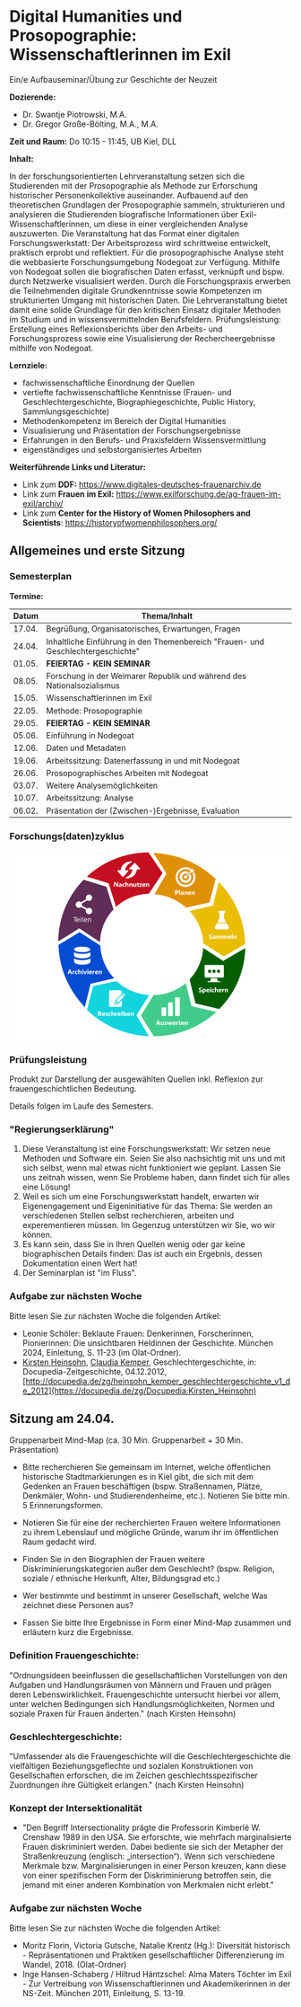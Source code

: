 <!--

author: Swantje Piotrowski, Gregor Große-Bölting
email:  ggb@informatik.uni-kiel.de
version: 0.1
language: en
narrator: UK English Female

-->

# Digital Humanities und Prosopographie: Wissenschaftlerinnen im Exil

Ein/e Aufbauseminar/Übung zur Geschichte der Neuzeit

**Dozierende:**

* Dr. Swantje Piotrowski, M.A.
* Dr. Gregor Große-Bölting, M.A., M.A.

**Zeit und Raum:** Do 10:15 - 11:45, UB Kiel, DLL

**Inhalt:**

In der forschungsorientierten Lehrveranstaltung setzen sich die Studierenden mit der Prosopographie als Methode zur Erforschung historischer Personenkollektive auseinander. Aufbauend auf den theoretischen Grundlagen der Prosopographie sammeln, strukturieren und analysieren die Studierenden biografische Informationen über Exil-Wissenschaftlerinnen, um diese in einer vergleichenden Analyse auszuwerten. Die Veranstaltung hat das Format einer digitalen Forschungswerkstatt: Der Arbeitsprozess wird schrittweise entwickelt, praktisch erprobt und reflektiert. Für die prosopographische Analyse steht die webbasierte Forschungsumgebung Nodegoat zur Verfügung. Mithilfe von Nodegoat sollen die biografischen Daten erfasst, verknüpft und bspw. durch Netzwerke visualisiert werden. Durch die Forschungspraxis erwerben die Teilnehmenden digitale Grundkenntnisse sowie Kompetenzen im strukturierten Umgang mit historischen Daten. Die Lehrveranstaltung bietet damit eine solide Grundlage für den kritischen Einsatz digitaler Methoden im Studium und in wissensvermittelnden Berufsfeldern. Prüfungsleistung: Erstellung eines Reflexionsberichts über den Arbeits- und Forschungsprozess sowie eine Visualisierung der Rechercheergebnisse mithilfe von Nodegoat. 

**Lernziele:**

* fachwissenschaftliche Einordnung der Quellen
* vertiefte fachwissenschaftliche Kenntnisse (Frauen- und Geschlechtergeschichte, Biographiegeschichte, Public History, Sammlungsgeschichte)
* Methodenkompetenz im Bereich der Digital Humanities
* Visualisierung und Präsentation der Forschungsergebnisse
* Erfahrungen in den Berufs- und Praxisfeldern Wissensvermittlung
* eigenständiges und selbstorganisiertes Arbeiten

**Weiterführende Links und Literatur:**

* Link zum **DDF:** https://www.digitales-deutsches-frauenarchiv.de
* Link zum **Frauen im Exil:** https://www.exilforschung.de/ag-frauen-im-exil/archiv/
* Link zum **Center for the History of Women Philosophers and Scientists**: https://historyofwomenphilosophers.org/

## Allgemeines und erste Sitzung

### Semesterplan

**Termine:**

| Datum  | Thema/Inhalt                                      | 
|--------|---------------------------------------------------|
| 17.04. | Begrüßung, Organisatorisches, Erwartungen, Fragen |           
| 24.04. | Inhaltliche Einführung in den Themenbereich "Frauen- und Geschlechtergeschichte" | 
| 01.05. | **FEIERTAG - KEIN SEMINAR** | 
| 08.05. | Forschung in der Weimarer Republik und während des Nationalsozialismus |
| 15.05. | Wissenschaftlerinnen im Exil |
| 22.05. | Methode: Prosopographie |
| 29.05. | **FEIERTAG - KEIN SEMINAR**  |
| 05.06. | Einführung in Nodegoat |
| 12.06. | Daten und Metadaten |
| 19.06. | Arbeitssitzung: Datenerfassung in und mit Nodegoat |
| 26.06. | Prosopographisches Arbeiten mit Nodegoat |
| 03.07. | Weitere Analysemöglichkeiten |
| 10.07. | Arbeitssitzung: Analyse |
| 06.02. | Präsentation der (Zwischen-)Ergebnisse, Evaluation |

### Forschungs(daten)zyklus

![Forschungsdatenzyklus](img/csm_FDZyklus_de_2022_f6d41ddace.png "© SZF TU Berlin, CC BY 4.0")

### Prüfungsleistung

Produkt zur Darstellung der ausgewählten Quellen inkl. Reflexion zur frauengeschichtlichen Bedeutung.

Details folgen im Laufe des Semesters.

### "Regierungserklärung"

1. Diese Veranstaltung ist eine Forschungswerkstatt: Wir setzen neue Methoden und Software ein. Seien Sie also nachsichtig mit uns und mit sich selbst, wenn mal etwas nicht funktioniert wie geplant. Lassen Sie uns zeitnah wissen, wenn Sie Probleme haben, dann findet sich für alles eine Lösung!
2. Weil es sich um eine Forschungswerkstatt handelt, erwarten wir Eigenengagement und Eigeninitiative für das Thema: Sie werden an verschiedenen Stellen selbst recherchieren, arbeiten und experementieren müssen. Im Gegenzug unterstützen wir Sie, wo wir können.
3. Es kann sein, dass Sie in Ihren Quellen wenig oder gar keine biographischen Details finden: Das ist auch ein Ergebnis, dessen Dokumentation einen Wert hat!
4. Der Seminarplan ist "im Fluss".

### Aufgabe zur nächsten Woche

Bitte lesen Sie zur nächsten Woche die folgenden Artikel:

* Leonie Schöler: Beklaute Frauen: Denkerinnen, Forscherinnen, Pionierinnen: Die unsichtbaren Heldinnen der Geschichte. München 2024, Einleitung, S. 11-23 (im Olat-Ordner).
* [Kirsten Heinsohn](https://docupedia.de/zg/Docupedia:Kirsten_Heinsohn "Docupedia:Kirsten Heinsohn"), [Claudia Kemper](https://docupedia.de/zg/Docupedia:Claudia_Kemper "Docupedia:Claudia Kemper"), Geschlechtergeschichte, in: Docupedia-Zeitgeschichte, 04.12.2012, [http://docupedia.de/zg/heinsohn_kemper_geschlechtergeschichte_v1_de_2012](https://docupedia.de/zg/Docupedia:Kirsten_Heinsohn)

## Sitzung am 24.04.

Gruppenarbeit Mind-Map (ca. 30 Min. Gruppenarbeit + 30 Min. Präsentation)

* Bitte recherchieren Sie gemeinsam im Internet, welche öffentlichen historische Stadtmarkierungen es in Kiel gibt, die sich mit dem Gedenken an Frauen beschäftigen (bspw. Straßennamen, Plätze, Denkmäler, Wohn- und Studierendenheime, etc.). Notieren Sie bitte min. 5 Erinnerungsformen.
* Notieren Sie für eine der recherchierten Frauen weitere Informationen zu ihrem Lebenslauf und mögliche Gründe, warum ihr im öffentlichen Raum gedacht wird.
* Finden Sie in den Biographien der Frauen weitere Diskriminierungskategorien außer dem Geschlecht? (bspw. Religion, soziale / ethnische Herkunft, Alter, Bildungsgrad etc.)
* Wer bestimmte und bestimmt in unserer Gesellschaft, welche  Was zeichnet diese Personen aus?
  
* Fassen Sie bitte Ihre Ergebnisse in Form einer Mind-Map zusammen und erläutern kurz die Ergebnisse.

### Definition Frauengeschichte:
"Ordnungsideen beeinflussen die gesellschaftlichen Vorstellungen von den Aufgaben und Handlungsräumen von Männern und Frauen und prägen deren Lebenswirklichkeit. Frauengeschichte untersucht hierbei vor allem, unter welchen Bedingungen sich Handlungsmöglichkeiten, Normen und soziale Praxen für Frauen änderten." (nach Kirsten Heinsohn)

### Geschlechtergeschichte:
"Umfassender als die Frauengeschichte will die Geschlechtergeschichte die vielfältigen Beziehungsgeflechte und sozialen Konstruktionen von Gesellschaften erforschen, die im Zeichen geschlechtsspezifischer Zuordnungen ihre Gültigkeit erlangen." (nach Kirsten Heinsohn)

### Konzept der Intersektionalität
* "Den Begriff Intersectionality prägte die Professorin Kimberlé W. Crenshaw 1989 in den USA. Sie erforschte, wie mehrfach marginalisierte Frauen diskriminiert werden. Dabei bediente sie sich der Metapher der Straßenkreuzung (englisch: „intersection“). Wenn sich verschiedene Merkmale bzw. Marginalisierungen in einer Person kreuzen, kann diese von einer spezifischen Form der Diskriminierung betroffen sein, die jemand mit einer anderen Kombination von Merkmalen nicht erlebt."


### Aufgabe zur nächsten Woche

Bitte lesen Sie zur nächsten Woche die folgenden Artikel:

* Moritz Florin, Victoria Gutsche, Natalie Krentz (Hg.): Diversität historisch - Repräsentationen und Praktiken gesellschaftlicher Differenzierung im Wandel, 2018. (Olat-Ordner)
* Inge Hansen-Schaberg / Hiltrud Häntzschel: Alma Maters Töchter im Exil - Zur Vertreibung von Wissenschaftlerinnen und Akademikerinnen in der NS-Zeit. München 2011, Einleitung, S. 13-19.
